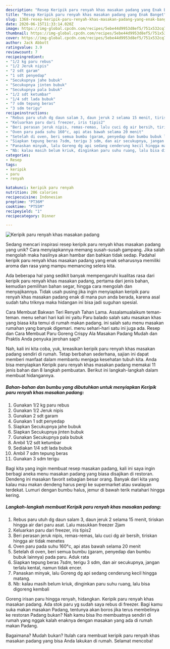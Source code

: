 ```yaml
---
description: "Resep Keripik paru renyah khas masakan padang yang Enak Banget"
title: "Resep Keripik paru renyah khas masakan padang yang Enak Banget"
slug: 1368-resep-keripik-paru-renyah-khas-masakan-padang-yang-enak-banget
date: 2020-06-15T11:33:14.020Z
image: https://img-global.cpcdn.com/recipes/5ebe44d9953d8ef5/751x532cq70/keripik-paru-renyah-khas-masakan-padang-foto-resep-utama.jpg
thumbnail: https://img-global.cpcdn.com/recipes/5ebe44d9953d8ef5/751x532cq70/keripik-paru-renyah-khas-masakan-padang-foto-resep-utama.jpg
cover: https://img-global.cpcdn.com/recipes/5ebe44d9953d8ef5/751x532cq70/keripik-paru-renyah-khas-masakan-padang-foto-resep-utama.jpg
author: Jack Abbott
ratingvalue: 3.9
reviewcount: 7
recipeingredient:
- "1/2 kg paru rebus"
- "1/2 Jeruk nipis"
- "2 sdt garam"
- "1 sdt penyedap"
- "Secukupnya jahe bubuk"
- "Secukupnya jinten bubuk"
- "Secukupnya pala bubuk"
- "1/2 sdt ketumbar"
- "1/4 sdt lada bubuk"
- "7 sdm tepung beras"
- "3 sdm terigu"
recipeinstructions:
- "Rebus paru utuh dg daun salam 3, daun jeruk 2 selama 15 menit, tiriskan hingga air dari paru asat. Lalu masukkan freezer 2jam"
- "Keluarkan paru dari freezer, iris tipis2"
- "Beri perasan jeruk nipis, remas-remas, lalu cuci dg air bersih, tiriskan hingga air tidak menetes"
- "Oven paru pada suhu 160°c, api atas bawah selama 20 menit"
- "Setelah di oven, beri semua bumbu (garam, penyedap dan bumbu bubuk lainnya) pada paru. Aduk rata"
- "Siapkan tepung beras 7sdm, terigu 3 sdm, dan air secukupnya, jangan terlalu kental, namun tidak encer."
- "Panaskan minyak, lalu Goreng dg api sedang cenderung kecil hingga matang."
- "Nb: kalau masih belum kriuk, dinginkan paru suhu ruang, lalu bisa digoreng kembali"
categories:
- Resep
tags:
- keripik
- paru
- renyah

katakunci: keripik paru renyah 
nutrition: 206 calories
recipecuisine: Indonesian
preptime: "PT36M"
cooktime: "PT55M"
recipeyield: "1"
recipecategory: Dinner

---
```



![Keripik paru renyah khas masakan padang](https://img-global.cpcdn.com/recipes/5ebe44d9953d8ef5/751x532cq70/keripik-paru-renyah-khas-masakan-padang-foto-resep-utama.jpg)

Sedang mencari inspirasi resep keripik paru renyah khas masakan padang yang unik? Cara menyiapkannya memang susah-susah gampang. Jika salah mengolah maka hasilnya akan hambar dan bahkan tidak sedap. Padahal keripik paru renyah khas masakan padang yang enak seharusnya memiliki aroma dan rasa yang mampu memancing selera kita.

Ada beberapa hal yang sedikit banyak mempengaruhi kualitas rasa dari keripik paru renyah khas masakan padang, pertama dari jenis bahan, kemudian pemilihan bahan segar, hingga cara mengolah dan menyajikannya. Tidak usah pusing jika ingin menyiapkan keripik paru renyah khas masakan padang enak di mana pun anda berada, karena asal sudah tahu triknya maka hidangan ini bisa jadi suguhan spesial.

Cara Membuat Bakwan Teri Renyah Tahan Lama. Assalamualaikum teman-teman. menu sehari hari kali ini yaitu Paru balado salah satu masakan khas yang biasa kita temui di rumah makan padang. ini salah satu menu masakan rumahan yang banyak digemari. menu sehari-hari satu ini juga ada. Resep dan Cara Membuat Paru Goreng Crispy Ala Masakan Padang Mudah dan Praktis Anda penyuka jerohan sapi?


Nah, kali ini kita coba, yuk, kreasikan keripik paru renyah khas masakan padang sendiri di rumah. Tetap berbahan sederhana, sajian ini dapat memberi manfaat dalam membantu menjaga kesehatan tubuh kita. Anda bisa menyiapkan Keripik paru renyah khas masakan padang memakai 11 jenis bahan dan 8 langkah pembuatan. Berikut ini langkah-langkah dalam membuat hidangannya.

<!--inarticleads1-->

##### Bahan-bahan dan bumbu yang dibutuhkan untuk menyiapkan Keripik paru renyah khas masakan padang:

1. Gunakan 1/2 kg paru rebus
1. Gunakan 1/2 Jeruk nipis
1. Gunakan 2 sdt garam
1. Gunakan 1 sdt penyedap
1. Siapkan Secukupnya jahe bubuk
1. Siapkan Secukupnya jinten bubuk
1. Gunakan Secukupnya pala bubuk
1. Ambil 1/2 sdt ketumbar
1. Sediakan 1/4 sdt lada bubuk
1. Ambil 7 sdm tepung beras
1. Gunakan 3 sdm terigu


Bagi kita yang ingin membuat resep masakan padang, kali ini saya ingin berbagi aneka menu masakan padang yang biasa disajikan di restoran. Dendeng ini masakan favorit sebagian besar orang. Banyak dari kita yang kalau mau makan dendeng harus pergi ke supermarket atau swalayan terdekat. Lumuri dengan bumbu halus, jemur di bawah terik matahari hingga kering. 

<!--inarticleads2-->

##### Langkah-langkah membuat Keripik paru renyah khas masakan padang:

1. Rebus paru utuh dg daun salam 3, daun jeruk 2 selama 15 menit, tiriskan hingga air dari paru asat. Lalu masukkan freezer 2jam
1. Keluarkan paru dari freezer, iris tipis2
1. Beri perasan jeruk nipis, remas-remas, lalu cuci dg air bersih, tiriskan hingga air tidak menetes
1. Oven paru pada suhu 160°c, api atas bawah selama 20 menit
1. Setelah di oven, beri semua bumbu (garam, penyedap dan bumbu bubuk lainnya) pada paru. Aduk rata
1. Siapkan tepung beras 7sdm, terigu 3 sdm, dan air secukupnya, jangan terlalu kental, namun tidak encer.
1. Panaskan minyak, lalu Goreng dg api sedang cenderung kecil hingga matang.
1. Nb: kalau masih belum kriuk, dinginkan paru suhu ruang, lalu bisa digoreng kembali


Goreng irisan paru hingga renyah, hidangkan. Keripik paru renyah khas masakan padang. Ada stok paru yg sudah saya rebus di freezer. Bagi kamu suka makan masakan Padang, tentunya akan boros jika terus membelinya ke restoran Padang bukan? Nah kamu bisa lho membuatnya sendiri di rumah yang nggak kalah enaknya dengan masakan yang ada di rumah makan Padang. 

Bagaimana? Mudah bukan? Itulah cara membuat keripik paru renyah khas masakan padang yang bisa Anda lakukan di rumah. Selamat mencoba!
